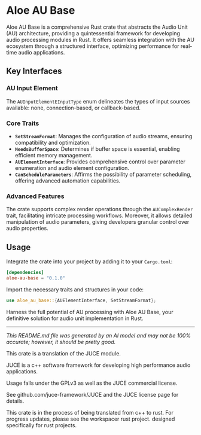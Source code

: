 # Aloe AU Base

Aloe AU Base is a comprehensive Rust crate that abstracts the Audio Unit (AU) architecture, providing a quintessential framework for developing audio processing modules in Rust. It offers seamless integration with the AU ecosystem through a structured interface, optimizing performance for real-time audio applications.

## Key Interfaces

### AU Input Element

The `AUInputElementEInputType` enum delineates the types of input sources available: none, connection-based, or callback-based.

### Core Traits

- **`SetStreamFormat`**: Manages the configuration of audio streams, ensuring compatibility and optimization.
- **`NeedsBufferSpace`**: Determines if buffer space is essential, enabling efficient memory management.
- **`AUElementInterface`**: Provides comprehensive control over parameter enumeration and audio element configuration.
- **`CanScheduleParameters`**: Affirms the possibility of parameter scheduling, offering advanced automation capabilities.

### Advanced Features

The crate supports complex render operations through the `AUComplexRender` trait, facilitating intricate processing workflows. Moreover, it allows detailed manipulation of audio parameters, giving developers granular control over audio properties.

## Usage

Integrate the crate into your project by adding it to your `Cargo.toml`:

```toml
[dependencies]
aloe-au-base = "0.1.0"
```

Import the necessary traits and structures in your code:

```rust
use aloe_au_base::{AUElementInterface, SetStreamFormat};
```

Harness the full potential of AU processing with Aloe AU Base, your definitive solution for audio unit implementation in Rust.

---
*This README.md file was generated by an AI model and may not be 100% accurate; however, it should be pretty good.*

This crate is a translation of the JUCE module.

JUCE is a c++ software framework for developing high performance audio applications.

Usage falls under the GPLv3 as well as the JUCE commercial license.

See github.com/juce-framework/JUCE and the JUCE license page for details.

This crate is in the process of being translated from c++ to rust. For progress updates, please see the workspacer rust project. designed specifically for rust projects.
